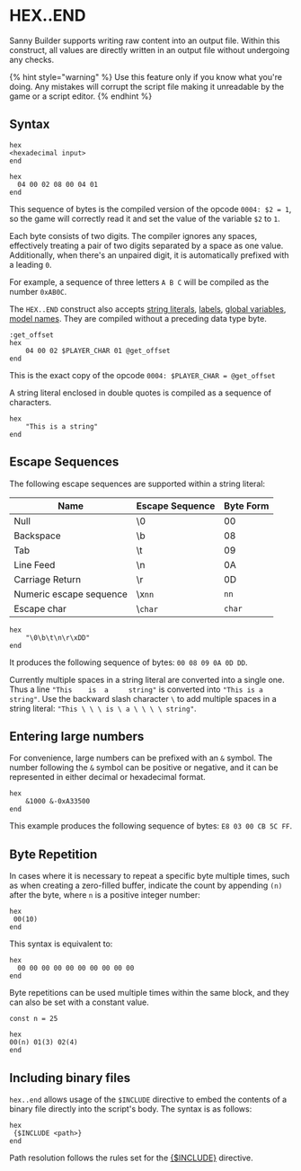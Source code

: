 # HEX..END

Sanny Builder supports writing raw content into an output file. Within this construct, all values are directly written in an output file without undergoing any checks.

{% hint style="warning" %}
Use this feature only if you know what you're doing. Any mistakes will corrupt the script file making it unreadable by the game or a script editor.
{% endhint %}

## Syntax

```
hex
<hexadecimal input>
end
```

```
hex
  04 00 02 08 00 04 01
end
```

This sequence of bytes is the compiled version of the opcode `0004: $2 = 1`, so the game will correctly read it and set the value of the variable `$2` to `1`.

Each byte consists of two digits. The compiler ignores any spaces, effectively treating a pair of two digits separated by a space as one value. Additionally, when there's an unpaired digit, it is automatically prefixed with a leading `0`.

For example, a sequence of three letters `A B C` will be compiled as the number `0xAB0C`.

The `HEX..END` construct also accepts [string literals](data-types.md#string-literals), [labels](data-types.md#labels), [global variables](variables.md#global-variables), [model names](data-types.md#model-names). They are compiled without a preceding data type byte.

```
:get_offset
hex
    04 00 02 $PLAYER_CHAR 01 @get_offset
end
```

This is the exact copy of the opcode `0004: $PLAYER_CHAR = @get_offset`

A string literal enclosed in double quotes is compiled as a sequence of characters.

```
hex
    "This is a string"
end
```

## Escape Sequences

The following escape sequences are supported within a string literal:

| Name                    | Escape Sequence | Byte Form |
| ----------------------- | --------------- | --------- |
| Null                    | \0              | 00        |
| Backspace               | \b              | 08        |
| Tab                     | \t              | 09        |
| Line Feed               | \n              | 0A        |
| Carriage Return         | \r              | 0D        |
| Numeric escape sequence | \x`nn`          | `nn`      |
| Escape char             | \\`char`        | `char`    |

```
hex
    "\0\b\t\n\r\xDD"
end
```

It produces the following sequence of bytes: `00 08 09 0A 0D DD`.

Currently multiple spaces in a string literal are converted into a single one. Thus a line `"This    is  a     string"` is converted into `"This is a string"`. Use the backward slash character `\` to add multiple spaces in a string literal: `"This \ \ \ is \ a \ \ \ \ string"`.

## Entering large numbers

For convenience, large numbers can be prefixed with an `&` symbol. The number following the `&` symbol can be positive or negative, and it can be represented in either decimal or hexadecimal format.

```
hex
    &1000 &-0xA33500
end
```

This example produces the following sequence of bytes: `E8 03 00 CB 5C FF`.

## Byte Repetition

In cases where it is necessary to repeat a specific byte multiple times, such as when creating a zero-filled buffer, indicate the count by appending `(n)` after the byte, where `n` is a positive integer number:

```
hex
 00(10)
end
```

This syntax is equivalent to:

```
hex
  00 00 00 00 00 00 00 00 00 00
end
```

Byte repetitions can be used multiple times within the same block, and they can also be set with a constant value.

```
const n = 25

hex
00(n) 01(3) 02(4)
end
```

## Including binary files

`hex..end` allows usage of the `$INCLUDE` directive to embed the contents of a binary file directly into the script's body. The syntax is as follows:

```
hex 
 {$INCLUDE <path>}
end
```

Path resolution follows the rules set for the [{$INCLUDE}](directives.md#usdinclude) directive.
